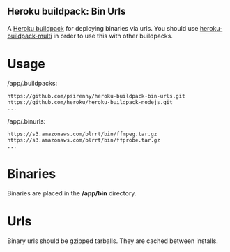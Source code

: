 Heroku buildpack: Bin Urls
-------------------------

A [Heroku buildpack](http://devcenter.heroku.com/articles/buildpacks) for deploying binaries via urls.
You should use [heroku-buildpack-multi](https://github.com/ddollar/heroku-buildpack-multi) in order to use this with other buildpacks.

Usage
=====

/app/.buildpacks:

    https://github.com/psirenny/heroku-buildpack-bin-urls.git
    https://github.com/heroku/heroku-buildpack-nodejs.git
    ...

/app/.binurls:

    https://s3.amazonaws.com/blrrt/bin/ffmpeg.tar.gz
    https://s3.amazonaws.com/blrrt/bin/ffprobe.tar.gz
    ...

Binaries
========

Binaries are placed in the **/app/bin** directory.

Urls
====

Binary urls should be gzipped tarballs. They are cached between installs.
